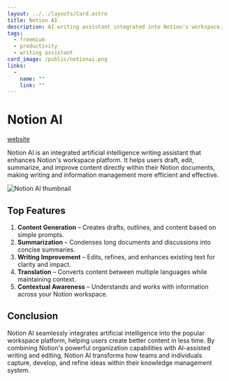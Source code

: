 ```yaml
---
layout: ../../layouts/Card.astro
title: Notion AI
description: AI writing assistant integrated into Notion's workspace.
tags:
  - freemium
  - productivity
  - writing assistant
card_image: /public/notionai.png
links:
  -
    name: ""
    link: ""
---
```


# Notion AI

<a href="https://www.notion.so/product/ai" class="inline-block text-white bg-primary-700 hover:bg-primary-800 focus:ring-4 focus:outline-none focus:ring-primary-300 font-medium rounded-lg text-sm px-4 py-2 text-center dark:bg-primary-600 dark:hover:bg-primary-700 dark:focus:ring-primary-800 mb-4">website</a>

Notion AI is an integrated artificial intelligence writing assistant that enhances Notion's workspace platform. It helps users draft, edit, summarize, and improve content directly within their Notion documents, making writing and information management more efficient and effective.

![Notion AI thumbnail](/public/notionai.png)

## Top Features

1. **Content Generation** – Creates drafts, outlines, and content based on simple prompts.
2. **Summarization** – Condenses long documents and discussions into concise summaries.
3. **Writing Improvement** – Edits, refines, and enhances existing text for clarity and impact.
4. **Translation** – Converts content between multiple languages while maintaining context.
5. **Contextual Awareness** – Understands and works with information across your Notion workspace.

## Conclusion

Notion AI seamlessly integrates artificial intelligence into the popular workspace platform, helping users create better content in less time. By combining Notion's powerful organization capabilities with AI-assisted writing and editing, Notion AI transforms how teams and individuals capture, develop, and refine ideas within their knowledge management system. 